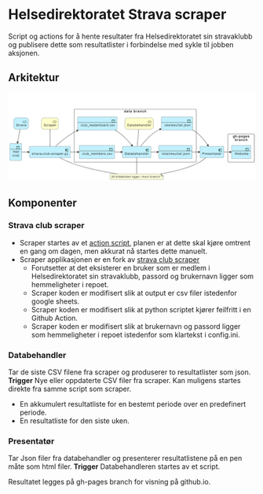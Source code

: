# Helsedirektoratet Strava scraper

Script og actions for å hente resultater fra Helsedirektoratet sin stravaklubb og publisere dette som resultatlister i forbindelse med sykle til jobben aksjonen.

## Arkitektur

![arkitektur](plantuml-source/arkitektur.png)

## Komponenter

### Strava club scraper

* Scraper startes av et [action script](https://github.com/hdir/strava-club/blob/main/.github/workflows/hdir-scrape.yaml), planen er at dette skal kjøre omtrent en gang om dagen, men akkurat nå startes dette manuelt.  
* Scraper applikasjonen er en fork av [strava club scraper](https://github.com/roboes/strava-club-scraper)
  * Forutsetter at det eksisterer en bruker som er medlem i Helsedirektoratet sin stravaklubb, passord og brukernavn ligger som hemmeligheter i repoet.  
  * Scraper koden er modifisert slik at output er csv filer istedenfor google sheets.
  * Scraper koden er modifisert slik at python scriptet kjører feilfritt i en Github Action.
  * Scraper koden er modifisert slik at brukernavn og passord ligger som hemmeligheter i repoet istedenfor som klartekst i config.ini.  

### Databehandler

Tar de siste CSV filene fra scraper og produserer to resultatlister som json.
**Trigger** Nye eller oppdaterte CSV filer fra scraper. Kan muligens startes direkte fra samme script som scraper.

* En akkumulert resultatliste for en bestemt periode over en predefinert periode.
* En resultatliste for den siste uken.

### Presentatør

Tar Json filer fra databehandler og presenterer resultatlistene på en pen måte som html filer.
**Trigger** Databehandleren startes av et script.

Resultatet legges på gh-pages branch for visning på github.io.
